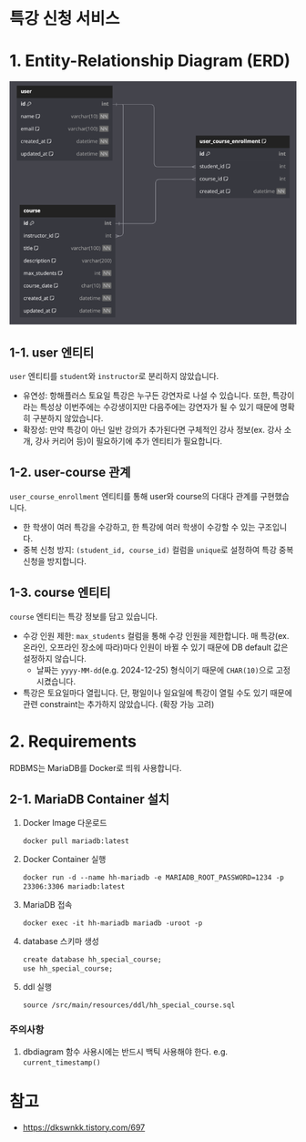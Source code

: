 # 특강 신청 서비스

# 1. Entity-Relationship Diagram (ERD)

![img.png](assets/img.png)

## 1-1. user 엔티티
`user` 엔티티를 `student`와 `instructor`로 분리하지 않았습니다.
- 유연성: 항해플러스 토요일 특강은 누구든 강연자로 나설 수 있습니다. 또한, 특강이라는 특성상 이번주에는 수강생이지만 다음주에는 강연자가 될 수 있기 때문에 명확히 구분하지 않았습니다.
- 확장성: 만약 특강이 아닌 일반 강의가 추가된다면 구체적인 강사 정보(ex. 강사 소개, 강사 커리어 등)이 필요하기에 추가 엔티티가 필요합니다. 

## 1-2. user-course 관계
`user_course_enrollment` 엔티티를 통해 user와 course의 다대다 관계를 구현했습니다.
- 한 학생이 여러 특강을 수강하고, 한 특강에 여러 학생이 수강할 수 있는 구조입니다.
- 중복 신청 방지: `(student_id, course_id)` 컬럼을 `unique`로 설정하여 특강 중복 신청을 방지합니다.

## 1-3. course 엔티티
`course` 엔티티는 특강 정보를 담고 있습니다.
- 수강 인원 제한: `max_students` 컬럼을 통해 수강 인원을 제한합니다. 매 특강(ex. 온라인, 오프라인 장소에 따라)마다 인원이 바뀔 수 있기 때문에 DB default 값은 설정하지 않습니다.
  - 날짜는 `yyyy-MM-dd`(e.g. 2024-12-25) 형식이기 때문에 `CHAR(10)`으로 고정시켰습니다.
- 특강은 토요일마다 열립니다. 단, 평일이나 일요일에 특강이 열릴 수도 있기 때문에 관련 constraint는 추가하지 않았습니다. (확장 가능 고려)

# 2. Requirements

RDBMS는 MariaDB를 Docker로 띄워 사용합니다.

## 2-1. MariaDB Container 설치
1. Docker Image 다운로드
   ```
   docker pull mariadb:latest
   ```
2. Docker Container 실행
   ```
   docker run -d --name hh-mariadb -e MARIADB_ROOT_PASSWORD=1234 -p 23306:3306 mariadb:latest
   ```

3. MariaDB 접속
   ```
   docker exec -it hh-mariadb mariadb -uroot -p
   ```

4. database 스키마 생성
   ```
   create database hh_special_course;
   use hh_special_course;
   ```

5. ddl 실행
   ```
   source /src/main/resources/ddl/hh_special_course.sql
   ```

### 주의사항
1. dbdiagram 함수 사용시에는 반드시 백틱 사용해야 한다. e.g. `current_timestamp()`

# 참고
- https://dkswnkk.tistory.com/697